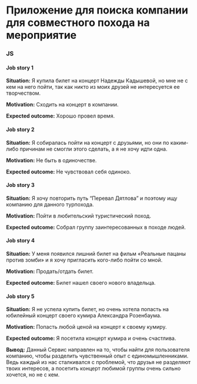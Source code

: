 # Приложение для поиска компании для совместного похода на мероприятие

### JS

#### **Job story 1**

**Situation:** Я купила билет на концерт Надежды Кадышевой, но мне не с кем на него пойти, так как никто из моих друзей не интересуется ее творчеством.

**Motivation:** Сходить на концерт в компании.

**Expected outcome:** Хорошо провел время.

#### **Job story 2**

**Situation:** Я собиралась пойти на концерт с друзьями, но они по каким-либо причинам не смогли этого сделать, а я не хочу идти одна.

**Motivation:** Не быть в одиночестве.

**Expected outcome:** Не чувствовал себя одиноко.

#### **Job story 3**

**Situation:** Я хочу повторить путь “Перевал Дятлова” и поэтому ищу компанию для данного турпохода.

**Motivation:** Пойти в любительский туристический поход.

**Expected outcome:** Собрал группу заинтересованных в походе людей.

#### **Job story 4**

**Situation:** У меня появился лишний билет на фильм «Реальные пацаны против зомби» и я хочу пригласить кого-либо пойти со мной.

**Motivation:** Продать/отдать билет.

**Expected outcome:** Билет нашел своего нового владельца. 

#### **Job story 5**

**Situation:** Я не успела купить билет, но очень хотела попасть на юбилейный концерт своего кумира Александра Розенбаума.

**Motivation:** Попасть любой ценой на концерт к своему кумиру.

**Expected outcome:** Я посетила концерт кумира и очень счастлива.

**Вывод:** Данный Сервис направлен на то, чтобы найти для пользователя компанию, чтобы разделить чувственный опыт с единомышленниками. Ведь каждый из нас сталкивался с проблемой, что друзья не разделяют твоих интересов, а посетить концерт любимой группы очень сильно хочется, но не с кем.
